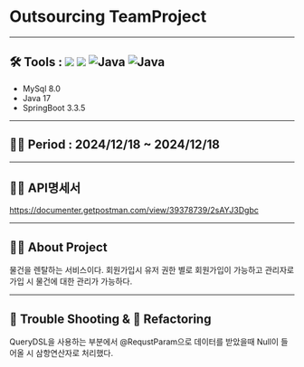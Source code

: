 # Outsourcing TeamProject

---
## 🛠️ Tools :  <img src="https://img.shields.io/badge/mysql-4479A1?style=for-the-badge&logo=mysql&logoColor=white"> <img src="https://img.shields.io/badge/spring-6DB33F?style=for-the-badge&logo=github&logoColor=Green"> <img alt="Java" src ="https://img.shields.io/badge/Java-007396.svg?&style=for-the-badge&logo=Java&logoColor=white"/>  <img alt="Java" src ="https://img.shields.io/badge/intellijidea-000000.svg?&style=for-the-badge&logo=intellijidea&logoColor=white"/>

- MySql 8.0
- Java 17
- SpringBoot 3.3.5

---
## 👨‍💻 Period : 2024/12/18 ~ 2024/12/18

---
## 👨‍💻 API명세서
https://documenter.getpostman.com/view/39378739/2sAYJ3Dgbc

---
## 👨‍💻 About Project
물건을 렌탈하는 서비스이다. 회원가입시 유저 권한 별로 회원가입이 가능하고 관리자로 가입 시 물건에 대한 관리가 가능하다.  

---
## 🥵 Trouble Shooting & 🚀 Refactoring
QueryDSL을 사용하는 부분에서 @RequstParam으로 데이터를 받았을때 Null이 들어올 시 삼항연산자로 처리했다.  

